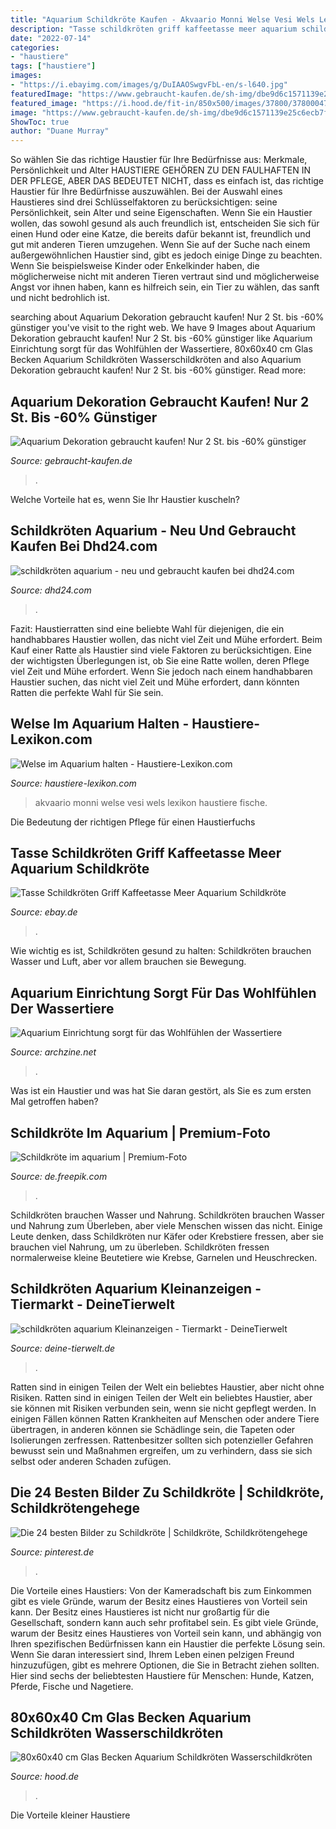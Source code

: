 ```yaml
---
title: "Aquarium Schildkröte Kaufen - Akvaario Monni Welse Vesi Wels Lexikon Haustiere Fische"
description: "Tasse schildkröten griff kaffeetasse meer aquarium schildkröte"
date: "2022-07-14"
categories:
- "haustiere"
tags: ["haustiere"]
images:
- "https://i.ebayimg.com/images/g/DuIAAOSwgvFbL-en/s-l640.jpg"
featuredImage: "https://www.gebraucht-kaufen.de/sh-img/dbe9d6c1571139e25c6ecb7fe725f0f0_aquarium%2Bdekoration.jpg"
featured_image: "https://i.hood.de/fit-in/850x500/images/37800/378000471.jpg"
image: "https://www.gebraucht-kaufen.de/sh-img/dbe9d6c1571139e25c6ecb7fe725f0f0_aquarium%2Bdekoration.jpg"
ShowToc: true
author: "Duane Murray"
---
```



So wählen Sie das richtige Haustier für Ihre Bedürfnisse aus: Merkmale, Persönlichkeit und Alter
HAUSTIERE GEHÖREN ZU DEN FAULHAFTEN IN DER PFLEGE, ABER DAS BEDEUTET NICHT, dass es einfach ist, das richtige Haustier für Ihre Bedürfnisse auszuwählen. Bei der Auswahl eines Haustieres sind drei Schlüsselfaktoren zu berücksichtigen: seine Persönlichkeit, sein Alter und seine Eigenschaften. Wenn Sie ein Haustier wollen, das sowohl gesund als auch freundlich ist, entscheiden Sie sich für einen Hund oder eine Katze, die bereits dafür bekannt ist, freundlich und gut mit anderen Tieren umzugehen. Wenn Sie auf der Suche nach einem außergewöhnlichen Haustier sind, gibt es jedoch einige Dinge zu beachten. Wenn Sie beispielsweise Kinder oder Enkelkinder haben, die möglicherweise nicht mit anderen Tieren vertraut sind und möglicherweise Angst vor ihnen haben, kann es hilfreich sein, ein Tier zu wählen, das sanft und nicht bedrohlich ist.

	

		
searching about Aquarium Dekoration gebraucht kaufen! Nur 2 St. bis -60% günstiger you've visit to the right web. We have 9 Images about Aquarium Dekoration gebraucht kaufen! Nur 2 St. bis -60% günstiger like Aquarium Einrichtung sorgt für das Wohlfühlen der Wassertiere, 80x60x40 cm Glas Becken Aquarium Schildkröten Wasserschildkröten and also Aquarium Dekoration gebraucht kaufen! Nur 2 St. bis -60% günstiger. Read more:
		
    
## Aquarium Dekoration Gebraucht Kaufen! Nur 2 St. Bis -60% Günstiger

<img loading=lazy src="https://www.gebraucht-kaufen.de/sh-img/dbe9d6c1571139e25c6ecb7fe725f0f0_aquarium%2Bdekoration.jpg" onerror="this.onerror=null;this.src='https://tse4.mm.bing.net/th?id=OIP.CzDIVDWswyjplALUSkqvbQHaE7&amp;pid=15.1';" alt="Aquarium Dekoration gebraucht kaufen! Nur 2 St. bis -60% günstiger">

_Source: gebraucht-kaufen.de_

>. 

	

Welche Vorteile hat es, wenn Sie Ihr Haustier kuscheln?

    
## Schildkröten Aquarium - Neu Und Gebraucht Kaufen Bei Dhd24.com

<img loading=lazy src="https://bild3.qimage.de/schildkroeten-aquarium-abzugeben-foto-bild-119708603.jpg" onerror="this.onerror=null;this.src='https://tse3.mm.bing.net/th?id=OIP.hUhWL19VXkiPomxcCGSGWgHaEL&amp;pid=15.1';" alt="schildkröten aquarium - neu und gebraucht kaufen bei dhd24.com">

_Source: dhd24.com_

>. 

	

Fazit: Haustierratten sind eine beliebte Wahl für diejenigen, die ein handhabbares Haustier wollen, das nicht viel Zeit und Mühe erfordert.
Beim Kauf einer Ratte als Haustier sind viele Faktoren zu berücksichtigen. Eine der wichtigsten Überlegungen ist, ob Sie eine Ratte wollen, deren Pflege viel Zeit und Mühe erfordert. Wenn Sie jedoch nach einem handhabbaren Haustier suchen, das nicht viel Zeit und Mühe erfordert, dann könnten Ratten die perfekte Wahl für Sie sein.

    
## Welse Im Aquarium Halten - Haustiere-Lexikon.com

<img loading=lazy src="http://www.haustiere-lexikon.com/wp-content/uploads/2018/08/wels-543345_960_720.jpg" onerror="this.onerror=null;this.src='https://tse4.mm.bing.net/th?id=OIP.v4gnMkW3PHbwu2_TkDBbjwHaE8&amp;pid=15.1';" alt="Welse im Aquarium halten - Haustiere-Lexikon.com">

_Source: haustiere-lexikon.com_

>akvaario monni welse vesi wels lexikon haustiere fische. 

	

Die Bedeutung der richtigen Pflege für einen Haustierfuchs

    
## Tasse Schildkröten Griff Kaffeetasse Meer Aquarium Schildkröte

<img loading=lazy src="https://i.ebayimg.com/images/g/DuIAAOSwgvFbL-en/s-l640.jpg" onerror="this.onerror=null;this.src='https://tse1.mm.bing.net/th?id=OIP.-1t82jm49TRuQgixDH858AHaI9&amp;pid=15.1';" alt="Tasse Schildkröten Griff Kaffeetasse Meer Aquarium Schildkröte">

_Source: ebay.de_

>. 

	

Wie wichtig es ist, Schildkröten gesund zu halten: Schildkröten brauchen Wasser und Luft, aber vor allem brauchen sie Bewegung.

    
## Aquarium Einrichtung Sorgt Für Das Wohlfühlen Der Wassertiere

<img loading=lazy src="https://archzine.net/wp-content/uploads/2016/11/aquarium-für-schildkröten-wasserpflanzen-steine-schildkröte-sauberes-wasser-steinedeko-1.jpg" onerror="this.onerror=null;this.src='https://tse3.mm.bing.net/th?id=OIP.m-wLWBVMW3z5Xf0uFbgByQHaG1&amp;pid=15.1';" alt="Aquarium Einrichtung sorgt für das Wohlfühlen der Wassertiere">

_Source: archzine.net_

>. 

	

Was ist ein Haustier und was hat Sie daran gestört, als Sie es zum ersten Mal getroffen haben?

    
## Schildkröte Im Aquarium | Premium-Foto

<img loading=lazy src="https://image.freepik.com/fotos-kostenlos/schildkroete-im-aquarium_56548-13.jpg" onerror="this.onerror=null;this.src='https://tse2.mm.bing.net/th?id=OIP.P0vuW1rRmzp4WmVqUVOxtgHaE7&amp;pid=15.1';" alt="Schildkröte im aquarium | Premium-Foto">

_Source: de.freepik.com_

>. 

	

Schildkröten brauchen Wasser und Nahrung.
Schildkröten brauchen Wasser und Nahrung zum Überleben, aber viele Menschen wissen das nicht. Einige Leute denken, dass Schildkröten nur Käfer oder Krebstiere fressen, aber sie brauchen viel Nahrung, um zu überleben. Schildkröten fressen normalerweise kleine Beutetiere wie Krebse, Garnelen und Heuschrecken.

    
## Schildkröten Aquarium Kleinanzeigen - Tiermarkt - DeineTierwelt

<img loading=lazy src="http://bild2.qimage.de/schildkroeten-mit-aquarium-foto-bild-118507542.jpg" onerror="this.onerror=null;this.src='https://tse3.mm.bing.net/th?id=OIP.TlbFJgeyngc7WK2uvEqSCgHaJ4&amp;pid=15.1';" alt="schildkröten aquarium Kleinanzeigen - Tiermarkt - DeineTierwelt">

_Source: deine-tierwelt.de_

>. 

	

Ratten sind in einigen Teilen der Welt ein beliebtes Haustier, aber nicht ohne Risiken.
Ratten sind in einigen Teilen der Welt ein beliebtes Haustier, aber sie können mit Risiken verbunden sein, wenn sie nicht gepflegt werden. In einigen Fällen können Ratten Krankheiten auf Menschen oder andere Tiere übertragen, in anderen können sie Schädlinge sein, die Tapeten oder Isolierungen zerfressen. Rattenbesitzer sollten sich potenzieller Gefahren bewusst sein und Maßnahmen ergreifen, um zu verhindern, dass sie sich selbst oder anderen Schaden zufügen.

    
## Die 24 Besten Bilder Zu Schildkröte | Schildkröte, Schildkrötengehege

<img loading=lazy src="https://i.pinimg.com/474x/f2/d2/6d/f2d26de479bf0b193bb0337c0e7ca85c.jpg" onerror="this.onerror=null;this.src='https://tse3.mm.bing.net/th?id=OIP.v-j0c8YtbiMOF2tU79V0XQAAAA&amp;pid=15.1';" alt="Die 24 besten Bilder zu Schildkröte | Schildkröte, Schildkrötengehege">

_Source: pinterest.de_

>. 

	

Die Vorteile eines Haustiers: Von der Kameradschaft bis zum Einkommen gibt es viele Gründe, warum der Besitz eines Haustieres von Vorteil sein kann.
Der Besitz eines Haustieres ist nicht nur großartig für die Gesellschaft, sondern kann auch sehr profitabel sein. Es gibt viele Gründe, warum der Besitz eines Haustieres von Vorteil sein kann, und abhängig von Ihren spezifischen Bedürfnissen kann ein Haustier die perfekte Lösung sein. Wenn Sie daran interessiert sind, Ihrem Leben einen pelzigen Freund hinzuzufügen, gibt es mehrere Optionen, die Sie in Betracht ziehen sollten. Hier sind sechs der beliebtesten Haustiere für Menschen: Hunde, Katzen, Pferde, Fische und Nagetiere.

    
## 80x60x40 Cm Glas Becken Aquarium Schildkröten Wasserschildkröten

<img loading=lazy src="https://i.hood.de/fit-in/850x500/images/37800/378000471.jpg" onerror="this.onerror=null;this.src='https://tse4.mm.bing.net/th?id=OIP.VBY843BSTFl9-lMTP14ciwHaFj&amp;pid=15.1';" alt="80x60x40 cm Glas Becken Aquarium Schildkröten Wasserschildkröten">

_Source: hood.de_

>. 

	

Die Vorteile kleiner Haustiere

